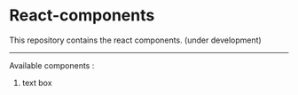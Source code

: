 # React-components
This repository contains the react components. (under development)

<hr  />

Available components : 
1. text box 
